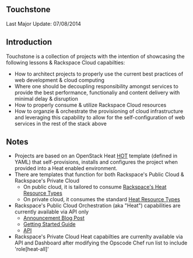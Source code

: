 ## Touchstone
Last Major Update: 07/08/2014

## Introduction
Touchstone is a collection of projects with the intention of showcasing the following lessons & Rackspace Cloud capabilties:

  * How to architect projects to properly use the current best practices of web development & cloud computing
  * Where one should be decoupling responsibility amongst services to provide the best performance, functionaliy and content delivery with minimal delay & disruption
  * How to properly consume & utilize Rackspace Cloud resources
  * How to organzie & orchestrate the provisioning of cloud infrastructure and leveraging this capability to allow for the self-configuration of web services in the rest of the stack above

## Notes
  * Projects are based on an OpenStack Heat [HOT](http://docs.openstack.org/developer/heat/template_guide/hot_guide.html) template (defined in YAML) that self-provisions, installs and configures the project when provided into a Heat enabled environment.
  * There are templates that function for both Rackspace's Public Cloud & Rackspace's Private Cloud
    * On public cloud, it is tailored to consume [Rackspace's Heat Resource Types](http://docs.rackspace.com/orchestration/api/v1/orchestration-devguide/content/GET_resource_type_list_v1__tenant_id__resource_types_Stack_Resources.html#GET_resource_type_list_v1__tenant_id__resource_types_Stack_Resources-Response)
    * On private cloud, it consumes the standard [Heat Resource Types](http://docs.openstack.org/developer/heat/template_guide/openstack.html)
  * Rackspace's Public Cloud Orchestration (aka "Heat") capabilities are currently available via API only
    * [Announcement Blog Post](http://www.rackspace.com/blog/cloud-orchestration-automating-deployments-of-full-stack-configurations/)
    * [Getting Started Guide](http://docs.rackspace.com/orchestration/api/v1/orchestration-getting-started/content/DB_Overview.html)
    * [API](http://docs.rackspace.com/orchestration/api/v1/orchestration-devguide/content/overview.html)
  * Rackspace's Private Cloud Heat capabilties are currenlty available via API and Dashboard after modifying the Opscode Chef run list to include 'role[heat-all]'
